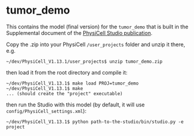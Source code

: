 # tumor_demo

This contains the model (final version) for the `tumor_demo` that is built in the Supplemental document of the [PhysiCell Studio publication](https://www.biorxiv.org/content/10.1101/2023.10.24.563727v2).

Copy the .zip into your PhysiCell `/user_projects` folder and unzip it there, e.g.
```
~/dev/PhysiCell_V1.13.1/user_projects$ unzip tumor_demo.zip
```

then load it from the root directory and compile it:
```
~/dev/PhysiCell_V1.13.1$ make load PROJ=tumor_demo
~/dev/PhysiCell_V1.13.1$ make
... (should create the "project" executable)
```

then run the Studio with this model (by default, it will use `config/PhysiCell_settings.xml`):
```
~/dev/PhysiCell_V1.13.1$ python path-to-the-studio/bin/studio.py -e project
```
